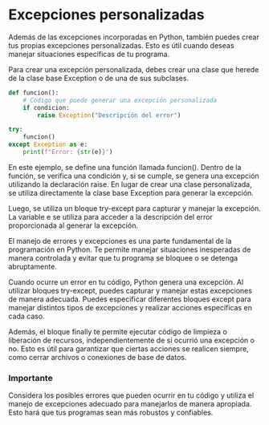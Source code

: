 # Excepciones personalizadas

Además de las excepciones incorporadas en Python, también puedes crear tus propias excepciones personalizadas. Esto es útil cuando deseas manejar situaciones específicas de tu programa.

Para crear una excepción personalizada, debes crear una clase que herede de la clase base Exception o de una de sus subclases.

```python
def funcion():
    # Código que puede generar una excepción personalizada
    if condicion:
        raise Exception("Descripción del error")

try:
    funcion()
except Exception as e:
    print(f"Error: {str(e)}")
```

En este ejemplo, se define una función llamada funcion(). Dentro de la función, se verifica una condición y, si se cumple, se genera una excepción utilizando la declaración raise. En lugar de crear una clase personalizada, se utiliza directamente la clase base Exception para generar la excepción.

Luego, se utiliza un bloque try-except para capturar y manejar la excepción. La variable e se utiliza para acceder a la descripción del error proporcionada al generar la excepción.

El manejo de errores y excepciones es una parte fundamental de la programación en Python. Te permite manejar situaciones inesperadas de manera controlada y evitar que tu programa se bloquee o se detenga abruptamente.

Cuando ocurre un error en tu código, Python genera una excepción. Al utilizar bloques try-except, puedes capturar y manejar estas excepciones de manera adecuada. Puedes especificar diferentes bloques except para manejar distintos tipos de excepciones y realizar acciones específicas en cada caso.

Además, el bloque finally te permite ejecutar código de limpieza o liberación de recursos, independientemente de si ocurrió una excepción o no. Esto es útil para garantizar que ciertas acciones se realicen siempre, como cerrar archivos o conexiones de base de datos.

### Importante

Considera los posibles errores que pueden ocurrir en tu código y utiliza el manejo de excepciones adecuado para manejarlos de manera apropiada. Esto hará que tus programas sean más robustos y confiables.